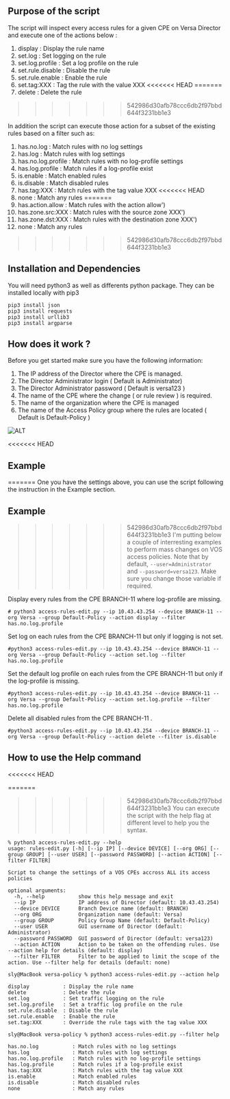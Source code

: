 ## Purpose of the script
The script will inspect every access rules for a given CPE on Versa Director and execute one of the actions below :

1) display           : Display the rule name
2) set.log           : Set logging on the rule 
3) set.log.profile   : Set a log profile on the rule
4) set.rule.disable  : Disable the rule
5) set.rule.enable   : Enable the rule
6) set.tag:XXX       : Tag the rule with the value XXX
<<<<<<< HEAD
=======
7) delete            : Delete the rule
>>>>>>> 542986d30afb78ccc6db2f97bbd644f3231bb1e3

In addition the script can execute those action for a subset of the existing rules based on a filter such as:

1) has.no.log           : Match rules with no log settings
2) has.log              : Match rules with log settings
3) has.no.log.profile   : Match rules with no log-profile settings
4) has.log.profile      : Match rules if a log-profile exist
5) is.enable            : Match enabled rules
6) is.disable           : Match disabled rules
7) has.tag:XXX          : Match rules with the tag value XXX
<<<<<<< HEAD
8) none                 : Match any rules
=======
8) has.action.allow     : Match rules with the action allow')
9) has.zone.src:XXX     : Match rules with the source zone XXX')
10) has.zone.dst:XXX    : Match rules with the destination zone XXX')
11) none                : Match any rules
>>>>>>> 542986d30afb78ccc6db2f97bbd644f3231bb1e3

## Installation and Dependencies
You will need python3 as well as differents python package. They can be installed locally with pip3
```
pip3 install json
pip3 install requests
pip3 install urllib3
pip3 install argparse
```

## How does it work ?
Before you get started make sure you have the following information:
1) The IP address of the Director where the CPE is managed.
2) The Director Administrator login ( Default is Administrator)
3) The Director Administrator password ( Default is versa123 )
4) The name of the CPE where the change ( or rule review ) is required.
5) The name of the organization where the CPE is managed
6) The name of the Access Policy group where the rules are located ( Default is Default-Policy )

![ALT](./rules-edit.png)

<<<<<<< HEAD
##  Example

=======
One you have the settings above, you can use the script following the instruction in the Example section.

##  Example
>>>>>>> 542986d30afb78ccc6db2f97bbd644f3231bb1e3
I'm putting below a couple of interresting examples to perform mass changes on VOS access policies. 
Note that by default, ```--user=Administrator``` and  ```--password=versa123```. Make sure you change those variable if required.
   
Display every rules from the CPE BRANCH-11 where log-profile are missing.
```
# python3 access-rules-edit.py --ip 10.43.43.254 --device BRANCH-11 --org Versa --group Default-Policy --action display --filter has.no.log.profile
```

Set log on each rules from the CPE BRANCH-11 but only if logging is not set.
```
#python3 access-rules-edit.py --ip 10.43.43.254 --device BRANCH-11 --org Versa --group Default-Policy --action set.log --filter has.no.log.profile
```

Set the default log profile on each rules from the CPE BRANCH-11 but only if the log-profile is missing.
```
#python3 access-rules-edit.py --ip 10.43.43.254 --device BRANCH-11 --org Versa --group Default-Policy --action set.log.profile --filter has.no.log.profile
```

Delete all disabled rules from the CPE BRANCH-11 .
```
#python3 access-rules-edit.py --ip 10.43.43.254 --device BRANCH-11 --org Versa --group Default-Policy --action delete --filter is.disable
```

## How to use the Help command
<<<<<<< HEAD

=======
>>>>>>> 542986d30afb78ccc6db2f97bbd644f3231bb1e3
You can execute the script with the help flag at different level to help you the syntax.
```
% python3 access-rules-edit.py --help
usage: rules-edit.py [-h] [--ip IP] [--device DEVICE] [--org ORG] [--group GROUP] [--user USER] [--password PASSWORD] [--action ACTION] [--filter FILTER]

Script to change the settings of a VOS CPEs accross ALL its access policies

optional arguments:
  -h, --help           show this help message and exit
  --ip IP              IP address of Director (default: 10.43.43.254)
  --device DEVICE      Branch Device name (default: BRANCH)
  --org ORG            Organization name (default: Versa)
  --group GROUP        Policy Group Name (default: Default-Policy)
  --user USER          GUI username of Director (default: Administrator)
  --password PASSWORD  GUI password of Director (default: versa123)
  --action ACTION      Action to be taken on the offending rules. Use --action help for details (default: display)
  --filter FILTER      Filter to be applied to limit the scope of the action. Use --filter help for details (default: none)

sly@MacBook versa-policy % python3 access-rules-edit.py --action help

display           : Display the rule name
delete            : Delete the rule
set.log           : Set traffic logging on the rule 
set.log.profile   : Set a traffic log profile on the rule
set.rule.disable  : Disable the rule
set.rule.enable   : Enable the rule
set.tag:XXX       : Override the rule tags with the tag value XXX

sly@MacBook versa-policy % python3 access-rules-edit.py --filter help

has.no.log           : Match rules with no log settings
has.log              : Match rules with log settings
has.no.log.profile   : Match rules with no log-profile settings
has.log.profile      : Match rules if a log-profile exist
has.tag:XXX          : Match rules with the tag value XXX
is.enable            : Match enabled rules
is.disable           : Match disabled rules
none                 : Match any rules
```